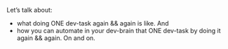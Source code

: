 Let’s talk about:
- what doing ONE dev-task again && again is like. And
- how you can automate in your dev-brain that ONE dev-task by doing it again && again. On and on.
